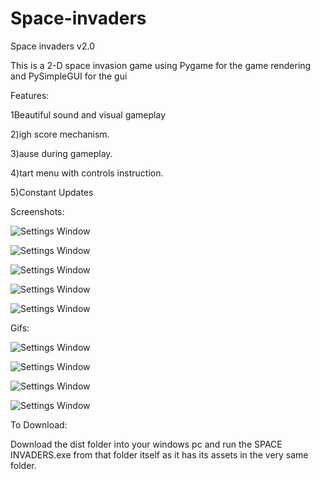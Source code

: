 # Space-invaders

Space invaders v2.0

This is a 2-D space invasion game using Pygame for the game rendering and PySimpleGUI for the gui

Features:

1Beautiful sound and visual gameplay

2)igh score mechanism.

3)ause during gameplay.

4)tart menu with controls instruction.

5)Constant Updates

Screenshots:

![Settings Window](https://raw.github.com/chandradharrao/Space-invaders/master/menu.png)

![Settings Window](https://raw.github.com/chandradharrao/Space-invaders/master/gameplay.png)

![Settings Window](https://raw.github.com/chandradharrao/Space-invaders/master/pause.png)

![Settings Window](https://raw.github.com/chandradharrao/Space-invaders/master/gameover.png)

![Settings Window](https://raw.github.com/chandradharrao/Space-invaders/master/quit.png)

Gifs:

![Settings Window](https://raw.github.com/chandradharrao/Space-invaders/master/gif1.gif)

![Settings Window](https://raw.github.com/chandradharrao/Space-invaders/master/gif2.gif)

![Settings Window](https://raw.github.com/chandradharrao/Space-invaders/master/gif3.gif)

![Settings Window](https://raw.github.com/chandradharrao/Space-invaders/master/gif4.gif)

To Download:

Download the dist folder into your windows pc and run the SPACE INVADERS.exe from that folder itself as it has its assets in the very same folder.

